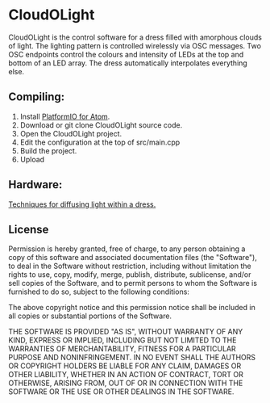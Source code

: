 # CloudOLight

CloudOLight is the control software for a dress filled with amorphous clouds of light. The lighting pattern is controlled wirelessly via OSC messages. Two OSC endpoints control the colours and intensity of LEDs at the top and bottom of an LED array. The dress automatically interpolates everything else.


## Compiling:

1. Install [PlatformIO for Atom](http://platformio.org/).
2. Download or git clone CloudOLight source code.
3. Open the CloudOLight project.
4. Edit the configuration at the top of src/main.cpp
5. Build the project.
6. Upload


## Hardware:

[Techniques for diffusing light within a dress.](https://reprage.com/post/how-to-make-a-dress-filled-with-clouds-of-light)


## License

Permission is hereby granted, free of charge, to any person obtaining a copy of
this software and associated documentation files (the "Software"), to deal in
the Software without restriction, including without limitation the rights to
use, copy, modify, merge, publish, distribute, sublicense, and/or sell copies of
the Software, and to permit persons to whom the Software is furnished to do so,
subject to the following conditions:

The above copyright notice and this permission notice shall be included in all
copies or substantial portions of the Software.

THE SOFTWARE IS PROVIDED "AS IS", WITHOUT WARRANTY OF ANY KIND, EXPRESS OR
IMPLIED, INCLUDING BUT NOT LIMITED TO THE WARRANTIES OF MERCHANTABILITY, FITNESS
FOR A PARTICULAR PURPOSE AND NONINFRINGEMENT. IN NO EVENT SHALL THE AUTHORS OR
COPYRIGHT HOLDERS BE LIABLE FOR ANY CLAIM, DAMAGES OR OTHER LIABILITY, WHETHER
IN AN ACTION OF CONTRACT, TORT OR OTHERWISE, ARISING FROM, OUT OF OR IN
CONNECTION WITH THE SOFTWARE OR THE USE OR OTHER DEALINGS IN THE SOFTWARE.